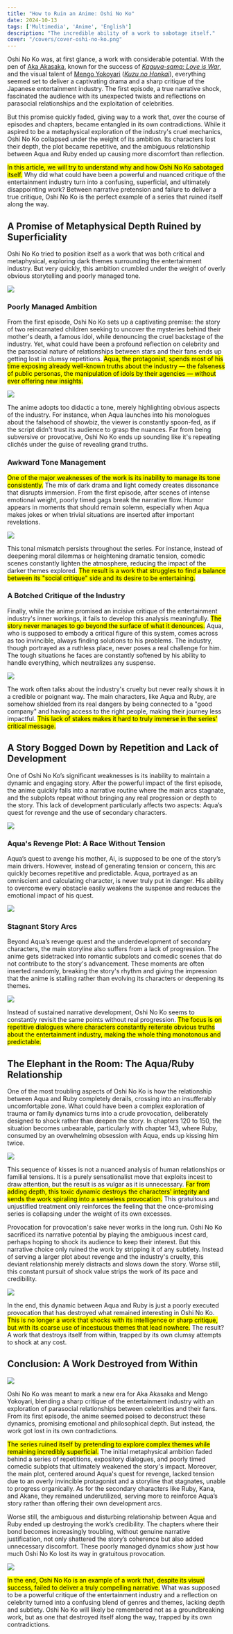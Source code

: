 ```yaml
---
title: "How to Ruin an Anime: Oshi No Ko"  
date: 2024-10-13  
tags: ['Multimedia', 'Anime', 'English']  
description: "The incredible ability of a work to sabotage itself."  
cover: "/covers/cover-oshi-no-ko.png"  
---
```


Oshi No Ko was, at first glance, a work with considerable potential. With the pen of [Aka Akasaka](https://myanimelist.net/people/2139/Aka_Akasaka), known for the success of [*Kaguya-sama: Love is War*](https://myanimelist.net/anime/37999/Kaguya-sama_wa_Kokurasetai__Tensai-tachi_no_Renai_Zunousen), and the visual talent of [Mengo Yokoyari](https://myanimelist.net/people/13173/Mengo_Yokoyari) ([*Kuzu no Honkai*](https://myanimelist.net/anime/32949/Kuzu_no_Honkai)), everything seemed set to deliver a captivating drama and a sharp critique of the Japanese entertainment industry. The first episode, a true narrative shock, fascinated the audience with its unexpected twists and reflections on parasocial relationships and the exploitation of celebrities.

But this promise quickly faded, giving way to a work that, over the course of episodes and chapters, became entangled in its own contradictions. While it aspired to be a metaphysical exploration of the industry's cruel mechanics, Oshi No Ko collapsed under the weight of its ambition. Its characters lost their depth, the plot became repetitive, and the ambiguous relationship between Aqua and Ruby ended up causing more discomfort than reflection.

<mark>In this article, we will try to understand why and how Oshi No Ko sabotaged itself.</mark> Why did what could have been a powerful and nuanced critique of the entertainment industry turn into a confusing, superficial, and ultimately disappointing work? Between narrative pretension and failure to deliver a true critique, Oshi No Ko is the perfect example of a series that ruined itself along the way.

## A Promise of Metaphysical Depth Ruined by Superficiality

Oshi No Ko tried to position itself as a work that was both critical and metaphysical, exploring dark themes surrounding the entertainment industry. But very quickly, this ambition crumbled under the weight of overly obvious storytelling and poorly managed tone.

![](image-158.png)

### Poorly Managed Ambition

From the first episode, Oshi No Ko sets up a captivating premise: the story of two reincarnated children seeking to uncover the mysteries behind their mother's death, a famous idol, while denouncing the cruel backstage of the industry. Yet, what could have been a profound reflection on celebrity and the parasocial nature of relationships between stars and their fans ends up getting lost in clumsy repetitions. <mark>Aqua, the protagonist, spends most of his time exposing already well-known truths about the industry — the falseness of public personas, the manipulation of idols by their agencies — without ever offering new insights.</mark>

![](image-159.png)

The anime adopts too didactic a tone, merely highlighting obvious aspects of the industry. For instance, when Aqua launches into his monologues about the falsehood of showbiz, the viewer is constantly spoon-fed, as if the script didn't trust its audience to grasp the nuances. Far from being subversive or provocative, Oshi No Ko ends up sounding like it's repeating clichés under the guise of revealing grand truths.

### Awkward Tone Management

<mark>One of the major weaknesses of the work is its inability to manage its tone consistently.</mark> The mix of dark drama and light comedy creates dissonance that disrupts immersion. From the first episode, after scenes of intense emotional weight, poorly timed gags break the narrative flow. Humor appears in moments that should remain solemn, especially when Aqua makes jokes or when trivial situations are inserted after important revelations.

![](image-160.png)

This tonal mismatch persists throughout the series. For instance, instead of deepening moral dilemmas or heightening dramatic tension, comedic scenes constantly lighten the atmosphere, reducing the impact of the darker themes explored. <mark>The result is a work that struggles to find a balance between its "social critique" side and its desire to be entertaining.</mark>

### A Botched Critique of the Industry

Finally, while the anime promised an incisive critique of the entertainment industry's inner workings, it fails to develop this analysis meaningfully. <mark>The story never manages to go beyond the surface of what it denounces.</mark> Aqua, who is supposed to embody a critical figure of this system, comes across as too invincible, always finding solutions to his problems. The industry, though portrayed as a ruthless place, never poses a real challenge for him. The tough situations he faces are constantly softened by his ability to handle everything, which neutralizes any suspense.

![](image-161.png)

The work often talks about the industry's cruelty but never really shows it in a credible or poignant way. The main characters, like Aqua and Ruby, are somehow shielded from its real dangers by being connected to a "good company" and having access to the right people, making their journey less impactful. <mark>This lack of stakes makes it hard to truly immerse in the series' critical message.</mark>

## A Story Bogged Down by Repetition and Lack of Development

One of Oshi No Ko’s significant weaknesses is its inability to maintain a dynamic and engaging story. After the powerful impact of the first episode, the anime quickly falls into a narrative routine where the main arcs stagnate, and the subplots repeat without bringing any real progression or depth to the story. This lack of development particularly affects two aspects: Aqua’s quest for revenge and the use of secondary characters.

![](image-162.png)

### Aqua's Revenge Plot: A Race Without Tension

Aqua’s quest to avenge his mother, Ai, is supposed to be one of the story’s main drivers. However, instead of generating tension or concern, this arc quickly becomes repetitive and predictable. Aqua, portrayed as an omniscient and calculating character, is never truly put in danger. His ability to overcome every obstacle easily weakens the suspense and reduces the emotional impact of his quest.

![](image-163.png)

### Stagnant Story Arcs

Beyond Aqua’s revenge quest and the underdevelopment of secondary characters, the main storyline also suffers from a lack of progression. The anime gets sidetracked into romantic subplots and comedic scenes that do not contribute to the story's advancement. These moments are often inserted randomly, breaking the story's rhythm and giving the impression that the anime is stalling rather than evolving its characters or deepening its themes.

![](image-165.png)

Instead of sustained narrative development, Oshi No Ko seems to constantly revisit the same points without real progression. <mark>The focus is on repetitive dialogues where characters constantly reiterate obvious truths about the entertainment industry, making the whole thing monotonous and predictable.</mark>

## The Elephant in the Room: The Aqua/Ruby Relationship

One of the most troubling aspects of Oshi No Ko is how the relationship between Aqua and Ruby completely derails, crossing into an insufferably uncomfortable zone. What could have been a complex exploration of trauma or family dynamics turns into a crude provocation, deliberately designed to shock rather than deepen the story. In chapters 120 to 150, the situation becomes unbearable, particularly with chapter 143, where Ruby, consumed by an overwhelming obsession with Aqua, ends up kissing him twice.

![](image-166.png)

This sequence of kisses is not a nuanced analysis of human relationships or familial tensions. It is a purely sensationalist move that exploits incest to draw attention, but the result is as vulgar as it is unnecessary. <mark>Far from adding depth, this toxic dynamic destroys the characters' integrity and sends the work spiraling into a senseless provocation.</mark> This gratuitous and unjustified treatment only reinforces the feeling that the once-promising series is collapsing under the weight of its own excesses.

Provocation for provocation's sake never works in the long run. Oshi No Ko sacrificed its narrative potential by playing the ambiguous incest card, perhaps hoping to shock its audience to keep their interest. But this narrative choice only ruined the work by stripping it of any subtlety. Instead of serving a larger plot about revenge and the industry's cruelty, this deviant relationship merely distracts and slows down the story. Worse still, this constant pursuit of shock value strips the work of its pace and credibility.

![](image-167.png)

In the end, this dynamic between Aqua and Ruby is just a poorly executed provocation that has destroyed what remained interesting in Oshi No Ko. <mark>This is no longer a work that shocks with its intelligence or sharp critique, but with its coarse use of incestuous themes that lead nowhere.</mark> The result? A work that destroys itself from within, trapped by its own clumsy attempts to shock at any cost.

## Conclusion: A Work Destroyed from Within

![](image-169.png)

Oshi No Ko was meant to mark a new era for Aka Akasaka and Mengo Yokoyari, blending a sharp critique of the entertainment industry with an exploration of parasocial relationships between celebrities and their fans. From its first episode, the anime seemed poised to deconstruct these dynamics, promising emotional and philosophical depth. But instead, the work got lost in its own contradictions.

<mark>The series ruined itself by pretending to explore complex themes while remaining incredibly superficial.</mark> The initial metaphysical ambition faded behind a series of repetitions, expository dialogues, and poorly timed comedic subplots that ultimately weakened the story's impact. Moreover, the main plot, centered around Aqua's quest for revenge, lacked tension due to an overly invincible protagonist and a storyline that stagnates, unable to progress organically. As for the secondary characters like Ruby, Kana, and Akane, they remained underutilized, serving more to reinforce Aqua’s story rather than offering their own development arcs.

Worse still, the ambiguous and disturbing relationship between Aqua and Ruby ended up destroying the work’s credibility. The chapters where their bond becomes increasingly troubling, without genuine narrative justification, not only shattered the story’s coherence but also added unnecessary discomfort. These poorly managed dynamics show just how much Oshi No Ko lost its way in gratuitous provocation.

![](image-170.png)

<mark>In the end, Oshi No Ko is an example of a work that, despite its visual success, failed to deliver a truly compelling narrative.</mark> What was supposed to be a powerful critique of the entertainment industry and a reflection on celebrity turned into a confusing blend of genres and themes, lacking depth and subtlety. Oshi No Ko will likely be remembered not as a groundbreaking work, but as one that destroyed itself along the way, trapped by its own contradictions.
